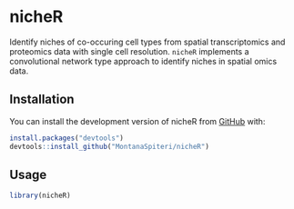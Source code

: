 
<!-- README.md is generated from README.Rmd. Please edit that file -->

# nicheR

<!-- badges: start -->
<!-- badges: end -->

Identify niches of co-occuring cell types from spatial transcriptomics
and proteomics data with single cell resolution. `nicheR` implements a
convolutional network type approach to identify niches in spatial omics
data.

## Installation

You can install the development version of nicheR from
[GitHub](https://github.com/MontanaSpiteri/nicheR) with:

``` r
install.packages("devtools")
devtools::install_github("MontanaSpiteri/nicheR")
```

## Usage

``` r
library(nicheR)
```
